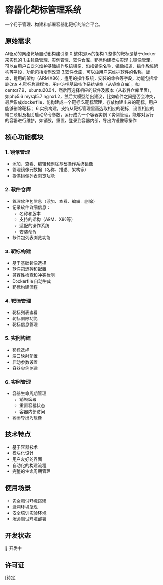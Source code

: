 # 容器化靶标管理系统

一个用于管理、构建和部署容器化靶标的综合平台。



## 原始需求
AI驱动的网络靶场自动化构建引擎
0.整体是bs的架构
1.整体的靶标是基于docker来实现的
1.由镜像管理、实例管理、软件仓库、靶标构建模块实现
2.镜像管理，可以由用户自定义维护基础操作系统镜像，包括镜像名称，镜像描述，操作系统架构等字段，功能包括增删改查
3.软件仓库，可以由用户来维护软件的名称，版本，适用的架构（ARM,X86），适用的操作系统，安装的命令等字段，功能包括增删改查
4.靶标构建模块，用户选择基础操作系统镜像（从镜像仓库），如centos7.9，ubuntu20.04，然后再选择相应的软件及版本（从软件仓库里面），如php5.6 mysql5.7 nginx1.2，然后大模型给出建议，比如软件之间是否会冲突，最后形成dockerfile，能构建成一个靶标
5.靶标管理，存放构建出来的靶标，用户能够删除靶标；
6.实例构建，支持从靶标管理里面选取相应的靶标，设置相应的端口映射及相关启动命令参数，运行成为一个容器实例
7.实例管理，能够对运行的容器进行维护，如销毁，重置，登录到容器内部，导出为镜像等操作

## 核心功能模块

### 1. 镜像管理
- 添加、查看、编辑和删除基础操作系统镜像
- 管理镜像元数据（名称、描述、架构等）
- 提供镜像列表浏览功能

### 2. 软件仓库
- 管理软件包信息（添加、查看、编辑、删除）
- 记录软件详细信息：
  - 名称和版本
  - 支持的架构（ARM、X86等）
  - 适配的操作系统
  - 安装命令
- 软件包列表浏览功能

### 3. 靶标构建
- 基于基础镜像选择
- 软件包选择和配置
- 兼容性检查和冲突检测
- Dockerfile 自动生成
- 靶标构建流程

### 4. 靶标管理
- 靶标列表查看
- 靶标删除功能
- 靶标信息管理

### 5. 实例构建
- 靶标选择
- 端口映射配置
- 启动参数设置
- 容器实例创建

### 6. 实例管理
- 容器生命周期管理
  - 销毁容器
  - 重置容器状态
  - 容器内部访问
- 容器导出为镜像

## 技术特点
- 基于容器技术
- 模块化设计
- 用户友好的界面
- 自动化的构建流程
- 完整的生命周期管理

## 使用场景
- 安全测试环境搭建
- 漏洞环境复现
- 安全培训实验环境
- 渗透测试环境部署

## 开发状态
🚧 开发中

## 许可证
[待定]
